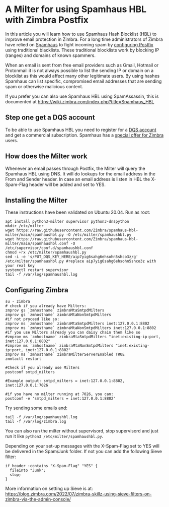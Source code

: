 # A Milter for using Spamhaus HBL with Zimbra Postfix

In this article you will learn how to use Spamhaus Hash Blocklist (HBL) to improve email protection in Zimbra. For a long time administrators of Zimbra have relied on [Spamhaus](https://www.spamhaus.org/news/) to fight incoming spam by [configuring Postfix](https://wiki.zimbra.com/wiki/Anti-spam) using traditional blacklists. These traditional blocklists work by blocking IP (ranges) and domains of known spammers.

When an email is sent from free email providers such as Gmail, Hotmail or Protonmail it is not always possible to list the sending IP or domain on a blocklist as this would affect many other legitimate users. By using hashes Spamhaus can list specific, compromised email addresses that are sending spam or otherwise malicious content.

If you prefer you can also use Spamhaus HBL using SpamAssassin, this is documented at https://wiki.zimbra.com/index.php?title=Spamhaus_HBL

## Step one get a DQS account

To be able to use Spamhaus HBL you need to register for a [DQS account](https://www.spamhaus.com/product/data-query-service/) and get a commercial subscription. Spamhaus has a [special offer for Zimbra](#) users.

## How does the Milter work
Whenever an email passes through Postfix, the Milter will query the Spamhaus HBL using DNS. It will do lookups for the email address in the From and Sender header. In case an email address is listen in HBL the X-Spam-Flag header will be added and set to YES.

## Installing the Milter
These instructions have been validated on Ubuntu 20.04. Run as root:
```
apt install python3-milter supervisor python3-dnspython
mkdir /etc/milter
wget https://raw.githubusercontent.com/Zimbra/spamhaus-hbl-milter/main/spamhaushbl.py -O /etc/milter/spamhaushbl.py
wget https://raw.githubusercontent.com/Zimbra/spamhaus-hbl-milter/main/spamhaushbl.conf -O /etc/supervisor/conf.d/spamhaushbl.conf
chmod +rx /etc/milter/spamhaushbl.py
sed -i -e 's/PUT_DQS_KEY_HERE/aip7yig6sahg6ehsohn5shco3z/g' /etc/milter/spamhaushbl.py #replace aip7yig6sahg6ehsohn5shco3z with your real key
systemctl restart supervisor
tail -f /var/log/spamhaushbl.log
```

## Configuring Zimbra
```
su - zimbra
# check if you already have Milters:
zmprov gs `zmhostname` zimbraMtaSmtpdMilters
zmprov gs `zmhostname` zimbraMtaNonSmtpdMilters
#if not proceed like so:
zmprov ms `zmhostname` zimbraMtaSmtpdMilters inet:127.0.0.1:8802
zmprov ms `zmhostname` zimbraMtaNonSmtpdMilters inet:127.0.0.1:8802
#if you use Milters already you can daisy chain them like so
#zmprov ms `zmhostname` zimbraMtaSmtpdMilters "inet:existing-ip:port, inet:127.0.0.1:8802"
#zmprov ms `zmhostname` zimbraMtaNonSmtpdMilters "inet:existing-ip:port, inet:127.0.0.1:8802"
zmprov ms `zmhostname` zimbraMilterServerEnabled TRUE
zmmtactl restart

#Check if you already use Milters
postconf smtpd_milters

#Example output: smtpd_milters = inet:127.0.0.1:8802, inet:127.0.0.1:7026

#if you have no milter running at 7026, you can:
postconf -e 'smtpd_milters = inet:127.0.0.1:8802'
```

Try sending some emails and:

```
tail -f /var/log/spamhaushbl.log
tail -f /var/log/zimbra.log
```
You can also run the milter without supervisord, stop supervisord and just run it like `python3 /etc/milter/spamhaushbl.py`.

Depending on your set-up messages with the X-Spam-Flag set to YES will be delivered in the Spam/Junk folder. If not you can add the following Sieve filter:
```
if header :contains "X-Spam-Flag" "YES" {
  fileinto "Junk";
  stop;
}
```
More information on setting up Sieve is at: https://blog.zimbra.com/2022/07/zimbra-skillz-using-sieve-filters-on-zimbra-via-the-admin-console/
